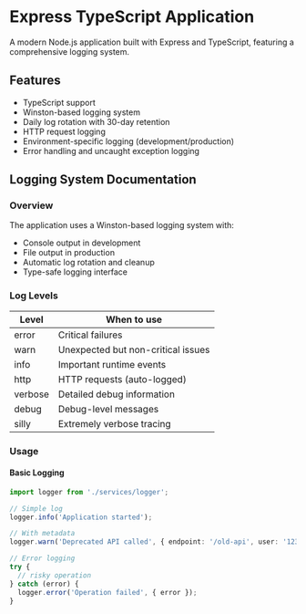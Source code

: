 # Express TypeScript Application

A modern Node.js application built with Express and TypeScript, featuring a comprehensive logging system.

## Features

- TypeScript support
- Winston-based logging system
- Daily log rotation with 30-day retention
- HTTP request logging
- Environment-specific logging (development/production)
- Error handling and uncaught exception logging

## Logging System Documentation

### Overview

The application uses a Winston-based logging system with:
- Console output in development
- File output in production
- Automatic log rotation and cleanup
- Type-safe logging interface

### Log Levels

| Level    | When to use |
|----------|-------------|
| error    | Critical failures |
| warn     | Unexpected but non-critical issues |
| info     | Important runtime events |
| http     | HTTP requests (auto-logged) |
| verbose  | Detailed debug information |
| debug    | Debug-level messages |
| silly    | Extremely verbose tracing |

### Usage

#### Basic Logging

```typescript
import logger from './services/logger';

// Simple log
logger.info('Application started');

// With metadata
logger.warn('Deprecated API called', { endpoint: '/old-api', user: '123' });

// Error logging
try {
  // risky operation
} catch (error) {
  logger.error('Operation failed', { error });
}
